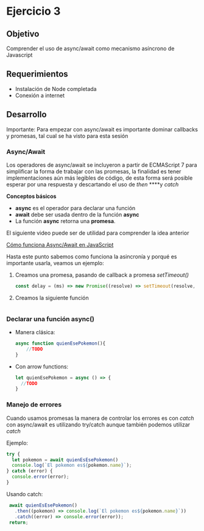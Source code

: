 # Ejercicio 3

## Objetivo

Comprender el uso de async/await como mecanismo asíncrono de Javascript

## Requerimientos

- Instalación de Node completada
- Conexión a internet

## Desarrollo

Importante: Para empezar con async/await es importante dominar callbacks y promesas, tal cual se ha visto para esta sesión

### Async/Await

Los operadores de async/await se incluyeron a partir de ECMAScript 7 para simplificar la forma de trabajar con las promesas, la finalidad es tener implementaciones aún más legibles de código, de esta forma será posible esperar por una respuesta y descartando el uso de *then* ****y *catch*

**Conceptos básicos**

- **async** es el operador para declarar una función
- **await** debe ser usada dentro de la función **async**
- La función **async** retorna una **promesa**.

El siguiente video puede ser de utilidad para comprender la idea anterior

[Cómo funciona Async/Await en JavaScript](https://youtu.be/qY65YXZDyIk)

Hasta este punto sabemos como funciona la asincronía y porqué es importante usarla, veamos un ejemplo:

1. Creamos una promesa, pasando de callback a promesa *setTimeout()*

    ```jsx
    const delay = (ms) => new Promise((resolve) => setTimeout(resolve, ms));
    ```

2. Creamos la siguiente función

    ```jsx

    ```

### Declarar una función async()

- Manera clásica:

    ```jsx
    async function quienEsePokemon(){
    	//TODO
    }
    ```

- Con arrow functions:

    ```jsx
    let quienEsePokemon = async () => {
      //TODO
    }
    ```

### Manejo de errores

Cuando usamos promesas la manera de controlar los errores es con *catch* con async/await es utilizando try/catch aunque también podemos utilizar *catch*

Ejemplo:

```jsx
try {
  let pokemon = await quienEsEsePokemon()
  console.log(`El pokemon es${pokemon.name}`);
} catch (error) {
  console.error(error);
}
```

Usando catch:

```jsx
 await quienEsEsePokemon()
   .then((pokemon) => console.log(`El pokemon es${pokemon.name}`))
   .catch((error) => console.error(error));
 return;
```